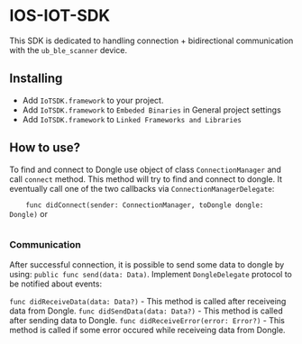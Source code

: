 # IOS-IOT-SDK
This SDK is dedicated to handling connection + bidirectional communication with the `ub_ble_scanner` device.

## Installing
- Add `IoTSDK.framework` to your project.
- Add `IoTSDK.framework` to `Embeded Binaries` in General project settings
- Add `IoTSDK.framework` to `Linked Frameworks and Libraries`

## How to use?

To find and connect to Dongle use object of class `ConnectionManager` and call `connect` method. This method will try to find and connect to dongle. It eventually call one of the two callbacks via `ConnectionManagerDelegate`:

```    func didConnect(sender: ConnectionManager, toDongle dongle: Dongle)```
or
```    func didFailToConnect(sender: ConnectionManager, withError error: Error?) {
```

### Communication

After successful connection, it is possible to send some data to dongle by using:
```public func send(data: Data)```. Implement `DongleDelegate` protocol to be notified about events:

`func didReceiveData(data: Data?)` - This method is called after receiveing data from Dongle.
`func didSendData(data: Data?)` - This method is called after sending data to Dongle.
`func didReceiveError(error: Error?)` - This method is called if some error occured while receiveing data from Dongle.